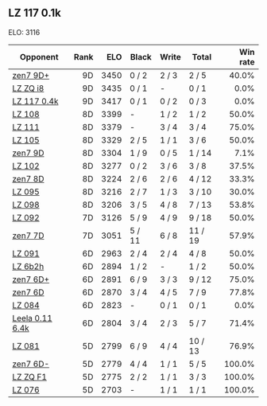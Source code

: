 ## LZ 117 0.1k ##

ELO: 3116

Opponent | Rank | ELO | Black | Write | Total | Win rate
---------|-----:|----:|-------|-------|-------|-------:
[zen7 9D+](zen7%209D+.md) | 9D | 3450 | 0 / 2 | 2 / 3 | 2 / 5 | 40.0%
[LZ ZQ i8](LZ%20ZQ%20i8.md) | 9D | 3435 | 0 / 1 | - | 0 / 1 | 0.0%
[LZ 117 0.4k](LZ%20117%200.4k.md) | 9D | 3417 | 0 / 1 | 0 / 2 | 0 / 3 | 0.0%
[LZ 108](LZ%20108.md) | 8D | 3399 | - | 1 / 2 | 1 / 2 | 50.0%
[LZ 111](LZ%20111.md) | 8D | 3379 | - | 3 / 4 | 3 / 4 | 75.0%
[LZ 105](LZ%20105.md) | 8D | 3329 | 2 / 5 | 1 / 1 | 3 / 6 | 50.0%
[zen7 9D](zen7%209D.md) | 8D | 3304 | 1 / 9 | 0 / 5 | 1 / 14 | 7.1%
[LZ 102](LZ%20102.md) | 8D | 3277 | 0 / 2 | 3 / 6 | 3 / 8 | 37.5%
[zen7 8D](zen7%208D.md) | 8D | 3224 | 2 / 6 | 2 / 6 | 4 / 12 | 33.3%
[LZ 095](LZ%20095.md) | 8D | 3216 | 2 / 7 | 1 / 3 | 3 / 10 | 30.0%
[LZ 098](LZ%20098.md) | 8D | 3206 | 3 / 5 | 4 / 8 | 7 / 13 | 53.8%
[LZ 092](LZ%20092.md) | 7D | 3126 | 5 / 9 | 4 / 9 | 9 / 18 | 50.0%
[zen7 7D](zen7%207D.md) | 7D | 3051 | 5 / 11 | 6 / 8 | 11 / 19 | 57.9%
[LZ 091](LZ%20091.md) | 6D | 2963 | 2 / 4 | 2 / 4 | 4 / 8 | 50.0%
[LZ 6b2h](LZ%206b2h.md) | 6D | 2894 | 1 / 2 | - | 1 / 2 | 50.0%
[zen7 6D+](zen7%206D+.md) | 6D | 2891 | 6 / 9 | 3 / 3 | 9 / 12 | 75.0%
[zen7 6D](zen7%206D.md) | 6D | 2870 | 3 / 4 | 4 / 5 | 7 / 9 | 77.8%
[LZ 084](LZ%20084.md) | 6D | 2823 | - | 0 / 1 | 0 / 1 | 0.0%
[Leela 0.11 6.4k](Leela%200.11%206.4k.md) | 6D | 2804 | 3 / 4 | 2 / 3 | 5 / 7 | 71.4%
[LZ 081](LZ%20081.md) | 5D | 2799 | 6 / 9 | 4 / 4 | 10 / 13 | 76.9%
[zen7 6D-](zen7%206D-.md) | 5D | 2779 | 4 / 4 | 1 / 1 | 5 / 5 | 100.0%
[LZ ZQ F1](LZ%20ZQ%20F1.md) | 5D | 2775 | 2 / 2 | 1 / 1 | 3 / 3 | 100.0%
[LZ 076](LZ%20076.md) | 5D | 2703 | - | 1 / 1 | 1 / 1 | 100.0%
